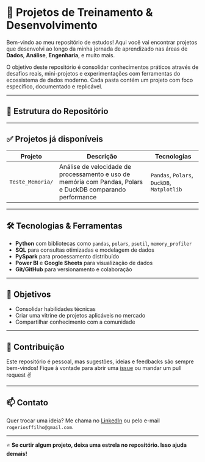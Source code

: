 # 🚀 Projetos de Treinamento & Desenvolvimento

Bem-vindo ao meu repositório de estudos! Aqui você vai encontrar projetos que desenvolvi ao longo da minha jornada de aprendizado nas áreas de **Dados**, **Análise**, **Engenharia**, e muito mais.

O objetivo deste repositório é consolidar conhecimentos práticos através de desafios reais, mini-projetos e experimentações com ferramentas do ecossistema de dados moderno. Cada pasta contém um projeto com foco específico, documentado e replicável.

---

## 📂 Estrutura do Repositório
---

## ✅ Projetos já disponíveis

| Projeto | Descrição | Tecnologias |
|--------|-----------|-------------|
| `Teste_Memoria/` | Análise de velocidade de processamento e uso de memória com Pandas, Polars e DuckDB comparando performance | `Pandas`, `Polars`, `DuckDB`, `Matplotlib` |

---

## 🛠️ Tecnologias & Ferramentas

- **Python** com bibliotecas como `pandas`, `polars`, `psutil`, `memory_profiler`
- **SQL** para consultas otimizadas e modelagem de dados
- **PySpark** para processamento distribuído
- **Power BI** e **Google Sheets** para visualização de dados
- **Git/GitHub** para versionamento e colaboração

---

## 📌 Objetivos

- Consolidar habilidades técnicas
- Criar uma vitrine de projetos aplicáveis no mercado
- Compartilhar conhecimento com a comunidade

---

## 🤝 Contribuição

Este repositório é pessoal, mas sugestões, ideias e feedbacks são sempre bem-vindos! Fique à vontade para abrir uma [issue](https://github.com/seu_usuario/seu_repositorio/issues) ou mandar um pull request ✌️

---

## 📫 Contato

Quer trocar uma ideia? Me chama no [LinkedIn](https://www.linkedin.com/in/rogerio-ferreira-filho/) ou pelo e-mail `rogeriosffilho@gmail.com`.

---

⭐ **Se curtir algum projeto, deixa uma estrela no repositório. Isso ajuda demais!**
